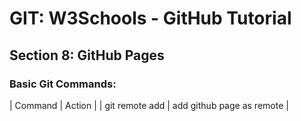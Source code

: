 
# GIT: W3Schools - GitHub Tutorial
## Section 8: GitHub Pages

### Basic Git Commands:
| Command | Action |
| git remote add <URL> | add github page as remote |
